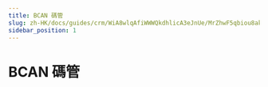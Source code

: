 ```yaml
---
title: BCAN 碼管
slug: zh-HK/docs/guides/crm/WiA8wlqAfiWWWQkdhlicA3eJnUe/MrZhwF5qbiou8akMvNect8bSn6f
sidebar_position: 1
---
```



# BCAN 碼管

